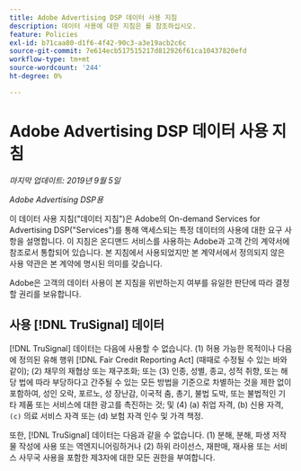 ```yaml
---
title: Adobe Advertising DSP 데이터 사용 지침
description: 데이터 사용에 대한 지침은 를 참조하십시오.
feature: Policies
exl-id: b71caa80-d1f6-4f42-90c3-a3e19acb2c6c
source-git-commit: 7e614ecb517515217d812926f61ca10437820efd
workflow-type: tm+mt
source-wordcount: '244'
ht-degree: 0%

---
```


# Adobe Advertising DSP 데이터 사용 지침

*마지막 업데이트: 2019년 9월 5일*

*Adobe Advertising DSP용*

이 데이터 사용 지침(&quot;데이터 지침&quot;)은 Adobe의 On-demand Services for Advertising DSP(&quot;Services&quot;)를 통해 액세스되는 특정 데이터의 사용에 대한 요구 사항을 설명합니다. 이 지침은 온디맨드 서비스를 사용하는 Adobe과 고객 간의 계약서에 참조로서 통합되어 있습니다. 본 지침에서 사용되었지만 본 계약서에서 정의되지 않은 사용 약관은 본 계약에 명시된 의미를 갖습니다.

Adobe은 고객의 데이터 사용이 본 지침을 위반하는지 여부를 유일한 판단에 따라 결정할 권리를 보유합니다.

## 사용 [!DNL TruSignal] 데이터

[!DNL TruSignal] 데이터는 다음에 사용할 수 없습니다. (1) 허용 가능한 목적이나 다음에 정의된 유해 행위 [!DNL Fair Credit Reporting Act] (때때로 수정될 수 있는 바와 같이); (2) 채무의 재협상 또는 재구조화; 또는 (3) 인종, 성별, 종교, 성적 취향, 또는 해당 법에 따라 부당하다고 간주될 수 있는 모든 방법을 기준으로 차별하는 것을 제한 없이 포함하여, 성인 오락, 포르노, 성 장난감, 이국적 춤, 총기, 불법 도박, 또는 불법적인 기타 제품 또는 서비스에 대한 광고를 촉진하는 것; 및 (4) (a) 취업 자격, (b) 신용 자격, `(c)` 의료 서비스 자격 또는 (d) 보험 자격 인수 및 가격 책정.<!-- I used backticks in the previous sentence to prevent ( c ) from displaying as a copyright symbol. I think the OS does that. Using HTML code for the parentheses doesn't prevent it. -->

또한, [!DNL TruSignal] 데이터는 다음과 같을 수 없습니다. (1) 분해, 분해, 파생 저작물 작성에 사용 또는 역엔지니어링하거나 (2) 하위 라이선스, 재판매, 재사용 또는 서비스 사무국 사용을 포함한 제3자에 대한 모든 권한을 부여합니다.

